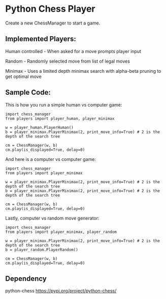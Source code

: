 # Python Chess Player

Create a new ChessManager to start a game.


## Implemented Players:

Human controlled - When asked for a move prompts player input

Random - Randomly selected move from list of legal moves

Minimax - Uses a limited depth minimax search with alpha-beta pruning to get optimal move


## Sample Code:

This is how you run a simple human vs computer game:
```
import chess_manager
from players import player_human, player_minimax

w = player_human.PlayerHuman()
b = player_minimax.PlayerMinimax(2, print_move_info=True) # 2 is the depth of the search tree

cm = ChessManager(w, b)
cm.play(is_displayed=True, delay=0)
```


And here is a computer vs computer game:
```
import chess_manager
from players import player_minimax
 
w = player_minimax.PlayerMinimax(2, print_move_info=True) # 2 is the depth of the search tree
b = player_minimax.PlayerMinimax(2, print_move_info=True) # 2 is the depth of the search tree

cm = ChessManager(w, b)
cm.play(is_displayed=True, delay=0)
```



Lastly, computer vs random move generator:
```
import chess_manager
from players import player_minimax, player_random

w = player_minimax.PlayerMinimax(2, print_move_info=True) # 2 is the depth of the search tree
b = player_random.PlayerRandom()

cm = ChessManager(w, b)
cm.play(is_displayed=True, delay=0)
```



## Dependency

python-chess https://pypi.org/project/python-chess/

